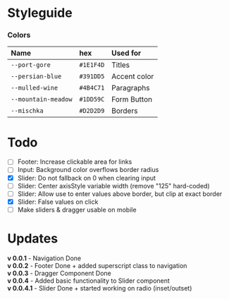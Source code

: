 # Styleguide
### Colors
| Name | hex | Used for |
|:--|:--|:--|
| `--port-gore` | `#1E1F4D` | Titles |
| `--persian-blue` | `#391DD5` | Accent color |
| `--mulled-wine` | `#4B4C71` | Paragraphs |
| `--mountain-meadow` | `#1DD59C` | Form Button |
| `--mischka` | `#D2D2D9` | Borders |

# Todo
- [ ] Footer: Increase clickable area for links
- [ ] Input: Background color overflows border radius
- [x] Slider: Do not fallback on 0 when clearing input
- [ ] Slider: Center axisStyle variable width (remove "125" hard-coded)
- [ ] Slider: Allow use to enter values above border, but clip at exact border
- [x] Slider: False values on click
- [ ] Make sliders & dragger usable on mobile

# Updates
**v 0.0.1** - Navigation Done\
**v 0.0.2** - Footer Done + added superscript class to navigation\
**v 0.0.3** - Dragger Component Done\
**v 0.0.4** - Added basic functionality to Slider component\
**v 0.0.4.1** - Slider Done + started working on radio (inset/outset)